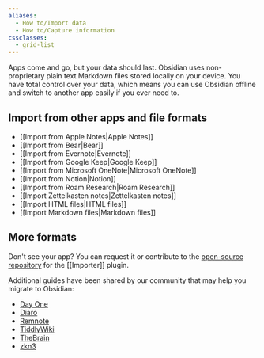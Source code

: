 ```yaml
---
aliases:
  - How to/Import data
  - How to/Capture information
cssclasses:
  - grid-list
---
```

Apps come and go, but your data should last. Obsidian uses non-proprietary plain text Markdown files stored locally on your device. You have total control over your data, which means you can use Obsidian offline and switch to another app easily if you ever need to.

## Import from other apps and file formats

- <span class="apple-notes"></span> [[Import from Apple Notes|Apple Notes]]
- [[Import from Bear|Bear]]
- [[Import from Evernote|Evernote]]
- [[Import from Google Keep|Google Keep]]
- [[Import from Microsoft OneNote|Microsoft OneNote]]
- [[Import from Notion|Notion]]
- [[Import from Roam Research|Roam Research]]
- [[Import Zettelkasten notes|Zettelkasten notes]]
- [[Import HTML files|HTML files]]
- [[Import Markdown files|Markdown files]]

## More formats

Don't see your app? You can request it or contribute to the [open-source repository](https://github.com/obsidianmd/obsidian-importer) for the [[Importer]] plugin.

Additional guides have been shared by our community that may help you migrate to Obsidian: 

- [Day One](https://forum.obsidian.md/t/dayone-to-obsidian-script/13387)
- [Diaro](https://forum.obsidian.md/t/meta-migration-workflows/15252/46)
- [Remnote](https://forum.obsidian.md/t/can-anybody-help-with-migrating-remnote-to-obsidian/40156/2)
- [TiddlyWiki](https://forum.obsidian.md/t/import-from-tiddlywiki-5-to-obsidian/731)
- [TheBrain](https://forum.obsidian.md/t/export-thebrain-to-obsidian-a-small-script/6641)
- [zkn3](https://forum.obsidian.md/t/migrating-from-zkn3-to-obsidian-without-losing-your-tags-and-internal-links-documentation/7457)